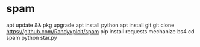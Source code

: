 # spam

apt update && pkg upgrade
apt install python
apt install git
git clone https://github.com/Randyxploit/spam
pip install requests mechanize bs4
cd spam
python star.py
